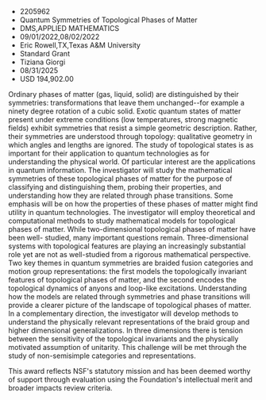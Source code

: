 
* 2205962
* Quantum Symmetries of Topological Phases of Matter
* DMS,APPLIED MATHEMATICS
* 09/01/2022,08/02/2022
* Eric Rowell,TX,Texas A&M University
* Standard Grant
* Tiziana Giorgi
* 08/31/2025
* USD 194,902.00

Ordinary phases of matter (gas, liquid, solid) are distinguished by their
symmetries: transformations that leave them unchanged--for example a ninety
degree rotation of a cubic solid. Exotic quantum states of matter present under
extreme conditions (low temperatures, strong magnetic fields) exhibit symmetries
that resist a simple geometric description. Rather, their symmetries are
understood through topology: qualitative geometry in which angles and lengths
are ignored. The study of topological states is as important for their
application to quantum technologies as for understanding the physical world. Of
particular interest are the applications in quantum information. The
investigator will study the mathematical symmetries of these topological phases
of matter for the purpose of classifying and distinguishing them, probing their
properties, and understanding how they are related through phase transitions.
Some emphasis will be on how the properties of these phases of matter might find
utility in quantum technologies. The investigator will employ theoretical and
computational methods to study mathematical models for topological phases of
matter. While two-dimensional topological phases of matter have been well-
studied, many important questions remain. Three-dimensional systems with
topological features are playing an increasingly substantial role yet are not as
well-studied from a rigorous mathematical perspective. Two key themes in quantum
symmetries are braided fusion categories and motion group representations: the
first models the topologically invariant features of topological phases of
matter, and the second encodes the topological dynamics of anyons and loop-like
excitations. Understanding how the models are related through symmetries and
phase transitions will provide a clearer picture of the landscape of topological
phases of matter. In a complementary direction, the investigator will develop
methods to understand the physically relevant representations of the braid group
and higher dimensional generalizations. In three dimensions there is tension
between the sensitivity of the topological invariants and the physically
motivated assumption of unitarity. This challenge will be met through the study
of non-semisimple categories and representations.

This award reflects NSF's statutory mission and has been deemed worthy of
support through evaluation using the Foundation's intellectual merit and broader
impacts review criteria.
